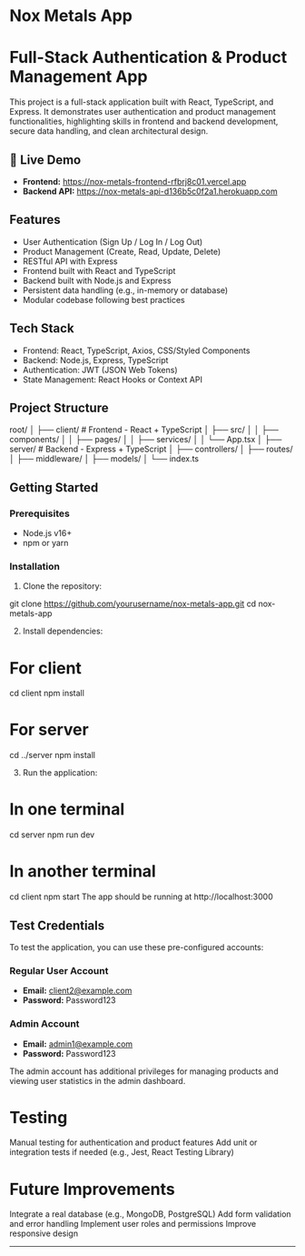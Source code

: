 # Nox Metals App
# Full-Stack Authentication & Product Management App

This project is a full-stack application built with React, TypeScript, and Express. It demonstrates user authentication and product management functionalities, highlighting skills in frontend and backend development, secure data handling, and clean architectural design.

## 🚀 Live Demo
- **Frontend:** https://nox-metals-frontend-rfbrj8c01.vercel.app
- **Backend API:** https://nox-metals-api-d136b5c0f2a1.herokuapp.com


## Features

- User Authentication (Sign Up / Log In / Log Out)
- Product Management (Create, Read, Update, Delete)
- RESTful API with Express
- Frontend built with React and TypeScript
- Backend built with Node.js and Express
- Persistent data handling (e.g., in-memory or database)
- Modular codebase following best practices

## Tech Stack

- Frontend: React, TypeScript, Axios, CSS/Styled Components
- Backend: Node.js, Express, TypeScript
- Authentication: JWT (JSON Web Tokens)
- State Management: React Hooks or Context API

## Project Structure
root/
│
├── client/ # Frontend - React + TypeScript
│ ├── src/
│ │ ├── components/
│ │ ├── pages/
│ │ ├── services/
│ │ └── App.tsx
│
├── server/ # Backend - Express + TypeScript
│ ├── controllers/
│ ├── routes/
│ ├── middleware/
│ ├── models/
│ └── index.ts

## Getting Started

### Prerequisites

- Node.js v16+
- npm or yarn

### Installation

1. Clone the repository:

git clone https://github.com/yourusername/nox-metals-app.git
cd nox-metals-app

2. Install dependencies:
# For client
cd client
npm install

# For server
cd ../server
npm install

3. Run the application:
# In one terminal
cd server
npm run dev

# In another terminal
cd client
npm start
The app should be running at http://localhost:3000

## Test Credentials

To test the application, you can use these pre-configured accounts:

### Regular User Account
- **Email:** client2@example.com
- **Password:** Password123

### Admin Account
- **Email:** admin1@example.com
- **Password:** Password123

The admin account has additional privileges for managing products and viewing user statistics in the admin dashboard.

# Testing

Manual testing for authentication and product features
Add unit or integration tests if needed (e.g., Jest, React Testing Library)

# Future Improvements


Integrate a real database (e.g., MongoDB, PostgreSQL)
Add form validation and error handling
Implement user roles and permissions
Improve responsive design


---
